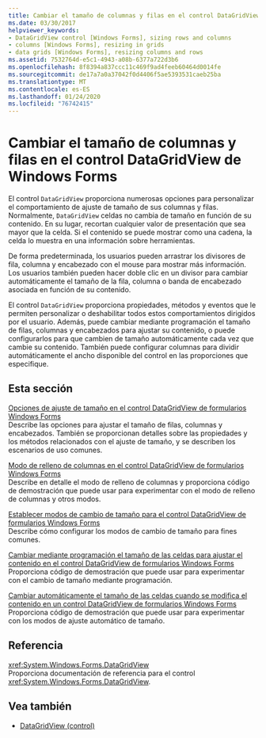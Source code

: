 ```yaml
---
title: Cambiar el tamaño de columnas y filas en el control DataGridView
ms.date: 03/30/2017
helpviewer_keywords:
- DataGridView control [Windows Forms], sizing rows and columns
- columns [Windows Forms], resizing in grids
- data grids [Windows Forms], resizing columns and rows
ms.assetid: 7532764d-e5c1-4943-a08b-6377a722d3b6
ms.openlocfilehash: 8f8394a837ccc11c469f9ad4feeb60464d0014fe
ms.sourcegitcommit: de17a7a0a37042f0d4406f5ae5393531caeb25ba
ms.translationtype: MT
ms.contentlocale: es-ES
ms.lasthandoff: 01/24/2020
ms.locfileid: "76742415"
---
```

# <a name="resizing-columns-and-rows-in-the-windows-forms-datagridview-control"></a>Cambiar el tamaño de columnas y filas en el control DataGridView de Windows Forms
El control `DataGridView` proporciona numerosas opciones para personalizar el comportamiento de ajuste de tamaño de sus columnas y filas. Normalmente, `DataGridView` celdas no cambia de tamaño en función de su contenido. En su lugar, recortan cualquier valor de presentación que sea mayor que la celda. Si el contenido se puede mostrar como una cadena, la celda lo muestra en una información sobre herramientas.  
  
 De forma predeterminada, los usuarios pueden arrastrar los divisores de fila, columna y encabezado con el mouse para mostrar más información. Los usuarios también pueden hacer doble clic en un divisor para cambiar automáticamente el tamaño de la fila, columna o banda de encabezado asociada en función de su contenido.  
  
 El control `DataGridView` proporciona propiedades, métodos y eventos que le permiten personalizar o deshabilitar todos estos comportamientos dirigidos por el usuario. Además, puede cambiar mediante programación el tamaño de filas, columnas y encabezados para ajustar su contenido, o puede configurarlos para que cambien de tamaño automáticamente cada vez que cambie su contenido. También puede configurar columnas para dividir automáticamente el ancho disponible del control en las proporciones que especifique.  
  
## <a name="in-this-section"></a>Esta sección  
 [Opciones de ajuste de tamaño en el control DataGridView de formularios Windows Forms](sizing-options-in-the-windows-forms-datagridview-control.md)  
 Describe las opciones para ajustar el tamaño de filas, columnas y encabezados. También se proporcionan detalles sobre las propiedades y los métodos relacionados con el ajuste de tamaño, y se describen los escenarios de uso comunes.  
  
 [Modo de relleno de columnas en el control DataGridView de formularios Windows Forms](column-fill-mode-in-the-windows-forms-datagridview-control.md)  
 Describe en detalle el modo de relleno de columnas y proporciona código de demostración que puede usar para experimentar con el modo de relleno de columnas y otros modos.  
  
 [Establecer modos de cambio de tamaño para el control DataGridView de formularios Windows Forms](how-to-set-the-sizing-modes-of-the-windows-forms-datagridview-control.md)  
 Describe cómo configurar los modos de cambio de tamaño para fines comunes.  
  
 [Cambiar mediante programación el tamaño de las celdas para ajustar el contenido en el control DataGridView de formularios Windows Forms](programmatically-resize-cells-to-fit-content-in-the-datagrid.md)  
 Proporciona código de demostración que puede usar para experimentar con el cambio de tamaño mediante programación.  
  
 [Cambiar automáticamente el tamaño de las celdas cuando se modifica el contenido en un control DataGridView de formularios Windows Forms](automatically-resize-cells-when-content-changes-in-the-datagrid.md)  
 Proporciona código de demostración que puede usar para experimentar con los modos de ajuste automático de tamaño.  
  
## <a name="reference"></a>Referencia  
 <xref:System.Windows.Forms.DataGridView>  
 Proporciona documentación de referencia para el control <xref:System.Windows.Forms.DataGridView>.  
  
## <a name="see-also"></a>Vea también

- [DataGridView (control)](datagridview-control-windows-forms.md)
